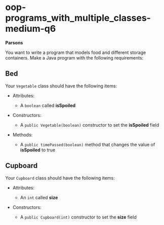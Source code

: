 # oop-programs_with_multiple_classes-medium-q6

**Parsons**

You want to write a program that models food and different storage containers. Make a Java program with the following requirements:


## Bed

Your `Vegetable` class should have the following items:

- Attributes:
    - A `boolean` called **isSpoiled**

- Constructors:
    - A `public Vegetable(boolean)` constructor to set the
      **isSpoiled** field
- Methods:
  - A `public timePassed(boolean)` method that changes the value
  of **isSpoiled** to true

## Cupboard

Your ``Cupboard`` class should have the following items:

- Attributes:
    - An `int` called **size**

- Constructors:
    - A `public Cupboard(int)` constructor to set the
      **size** field